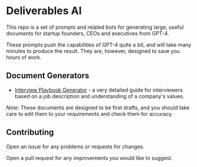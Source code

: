 
# Deliverables AI

This repo is a set of prompts and related bots for generating large, useful documents for startup founders, CEOs and executives from GPT-4.

These prompts push the capabilities of GPT-4 quite a bit, and will take many minutes to produce the result. They are, however, designed to save you hours of work.

## Document Generators

* [Interview Playbook Generator](interviewplaybook/readme.md) - a very detailed guide for interviewers based on a job description and understanding of a company's values.

_Note:_ These documents are designed to be first drafts, and you should take care to edit them to your requirements and check them for accuracy.

## Contributing

Open an issue for any problems or requests for changes.

Open a pull request for any improvements you would like to suggest.

